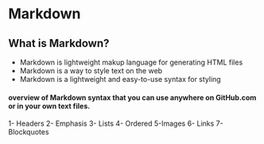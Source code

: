 # Markdown
## What is Markdown?
- Markdown is lightweight makup language for generating HTML files
- Markdown is a way to style text on the web
- Markdown is a lightweight and easy-to-use syntax for styling

#### overview of Markdown syntax that you can use anywhere on GitHub.com or in your own text files.
1- Headers
2- Emphasis
3- Lists
4- Ordered
5-Images
6- Links
7-Blockquotes

